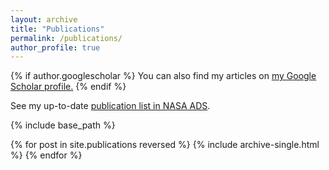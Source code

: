 ```yaml
---
layout: archive
title: "Publications"
permalink: /publications/
author_profile: true
---
```


{% if author.googlescholar %}
  You can also find my articles on <u><a href="{{author.googlescholar}}">my Google Scholar profile</a>.</u>
{% endif %}

See my up-to-date [publication list in NASA ADS](https://ui.adsabs.harvard.edu/search/q=%20author%3A%22susobhanan%2C%20abhimanyu%22&sort=date%20desc%2C%20bibcode%20desc&p_=0).

{% include base_path %}

{% for post in site.publications reversed %}
  {% include archive-single.html %}
{% endfor %}
